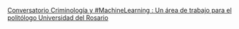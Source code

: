 [Conversatorio   Criminología y #MachineLearning : Un área de trabajo para el politólogo   Universidad del Rosario ](https://qi.tc/qi/10289)